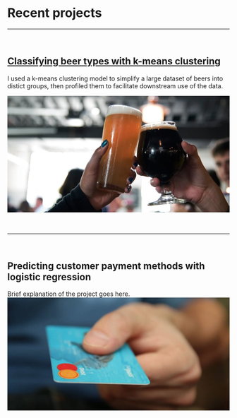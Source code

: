 # Recent projects


---
<br/>

## [Classifying beer types with k-means clustering](https://github.com/MikeAspinall/MikeAspinall.github.io/blob/80cb5946d6f76652cbaef72fd0df4e9cc95110df/Beer%20clustering%20analysis.ipynb)
I used a k-means clustering model to simplify a large dataset of beers into distict groups, then profiled them to facilitate downstream use of the data.

![Payment prediction](/assets/beer_landscape.jpg)

<br/>

---

<br/>

## Predicting customer payment methods with logistic regression
Brief explanation of the project goes here.
![Payment prediction](/assets/payment_landscape.jpg)
